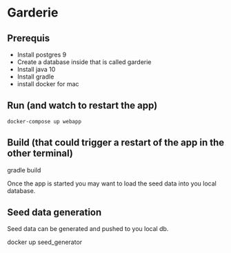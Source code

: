 Garderie
================================================================================


Prerequis
-----------

- Install postgres 9
- Create a database inside that is called garderie
- Install java 10
- Install gradle
- install docker for mac


Run (and watch to restart the app)
-------------
    docker-compose up webapp

Build (that could trigger a restart of the app in the other terminal)
------------
  gradle build

Once the app is started you may want to load the seed data into you local database.

Seed data generation
-----------------------

Seed data can be generated and pushed to you local db.

  docker up seed_generator
